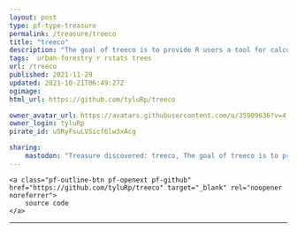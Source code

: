 ```yaml
---
layout: post
type: pf-type-treasure
permalink: /treasure/treeco
title: "treeco"
description: "The goal of treeco is to provide R users a tool for calculating the eco benefits of trees."
tags:  urban-forestry r rstats trees
url: /treeco
published: 2021-11-29
updated: 2021-10-21T06:49:27Z
ogimage: 
html_url: https://github.com/tyluRp/treeco

owner_avatar_url: https://avatars.githubusercontent.com/u/35909636?v=4
owner_login: tyluRp
pirate_id: u5RyFsuLVSicf6lw3xAcg

sharing:
    mastodon: "Treasure discovered: treeco, The goal of treeco is to provide R users a tool for calculating the eco benefits of trees."
---
```


<div class="text-center">

    
    <a class="pf-outline-btn pf-openext pf-github" href="https://github.com/tyluRp/treeco" target="_blank" rel="noopener noreferrer">
        source code
    </a>
    
    

    
</div>





<div class="pf-night-sky-spacer">
    <div id="pf-night-sky" data-stars="3" data-owner="tyluRp" data-repo="treeco">
        <div id="pf-open-dialog" class="pf-meta-star pf-star-todo"></div>
        <dialog id="pf-star-dialog">
            Star this Repository to putt a smile on the Developers face.
            <br/>
            <div class="pf-row">
                <div class="pf-grow"></div>
                <div><a class="pf-unterlines" href="https://github.com/tyluRp/treeco" target="_blank">VISIT REPOSITORY</a></div>
            </div>
        </dialog>
    </div>
</div>

<hr class="gf-seperator">
